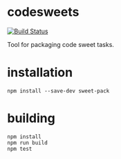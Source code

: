 # codesweets
[![Build Status](https://travis-ci.org/codesweets/sweet-pack.svg?branch=master)](https://travis-ci.org/codesweets/sweet-pack)

Tool for packaging code sweet tasks.

# installation
```
npm install --save-dev sweet-pack
```

# building
```
npm install
npm run build
npm test
```
